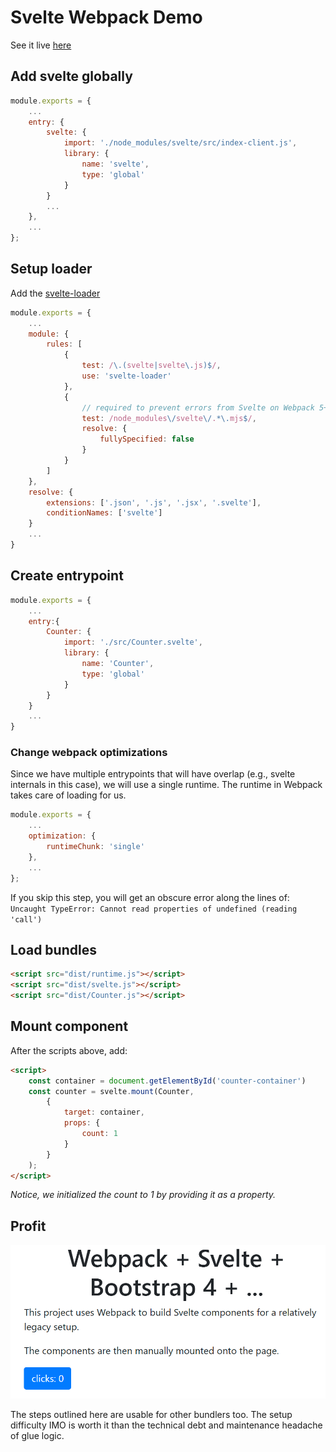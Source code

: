 # Svelte Webpack Demo

See it live [here](https://awderh.github.io/svelte-webpack-demo/)

## Add svelte globally

```js
module.exports = {
    ...
    entry: {
        svelte: {
            import: './node_modules/svelte/src/index-client.js',
            library: {
                name: 'svelte',
                type: 'global'
            }
        }
        ...
    },
    ...
};
```

## Setup loader

Add the [svelte-loader]()

```js
module.exports = {
    ...
    module: {
        rules: [
            {
                test: /\.(svelte|svelte\.js)$/,
                use: 'svelte-loader'
            },
            {
                // required to prevent errors from Svelte on Webpack 5+, omit on Webpack 4
                test: /node_modules\/svelte\/.*\.mjs$/,
                resolve: {
                    fullySpecified: false
                }
            }
        ]
    },
    resolve: {
        extensions: ['.json', '.js', '.jsx', '.svelte'],
        conditionNames: ['svelte']
    }
    ...
}
```

## Create entrypoint

```js
module.exports = {
    ...
    entry:{
        Counter: {
            import: './src/Counter.svelte',
            library: {
                name: 'Counter',
                type: 'global'
            }
        }
    }
    ...
}
```

### Change webpack optimizations

Since we have multiple entrypoints that will have overlap (e.g., svelte
internals in this case), we will use a single runtime. The runtime in
Webpack takes care of loading for us.

```js
module.exports = {
    ...
    optimization: {
        runtimeChunk: 'single'
    },
    ...
};
```

If you skip this step, you will get an obscure error along the lines of:
`Uncaught TypeError: Cannot read properties of undefined (reading 'call')`

## Load bundles

```html
<script src="dist/runtime.js"></script>
<script src="dist/svelte.js"></script>
<script src="dist/Counter.js"></script>
```

## Mount component

After the scripts above, add:

```html
<script>
    const container = document.getElementById('counter-container')
    const counter = svelte.mount(Counter,
        {
            target: container,
            props: {
                count: 1
            }
        }
    );
</script>
```

*Notice, we initialized the count to 1 by providing it as a property.*

## Profit

![End result showing a reactive Svelte component styled globally with bootstrap.](docs/result.png)

The steps outlined here are usable for other bundlers too.
The setup difficulty IMO is worth it than the technical debt and maintenance headache of glue logic.
